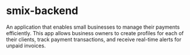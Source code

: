 # smix-backend
An application that enables small businesses to manage their payments efficiently. This app allows business owners to create profiles for each of their clients, track payment transactions, and receive real-time alerts for unpaid invoices.
